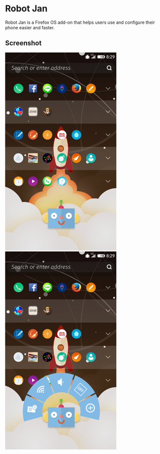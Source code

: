 # Robot Jan
Robot Jan is a Firefox OS add-on that helps users use and configure their phone easier and faster.

## Screenshot
![Robot Jan 1](screenshot/robot-jan-1.png)
![Robot Jan 2](screenshot/robot-jan-2.png)
